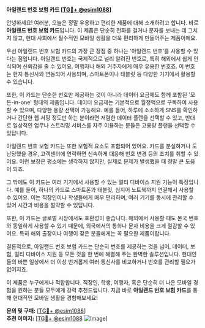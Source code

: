 **아일랜드 번호 보험 카드 [[TG💪+ @esim1088](https://t.me/s/esim1088)]**

안녕하세요! 여러분, 오늘은 정말 유용하고 편리한 제품에 대해 소개하려고 합니다. 바로 **아일랜드 번호 보험 카드**입니다. 이 제품은 단순히 전화를 걸거나 문자를 보내는 데 그치지 않고, 현대 사회에서 필수적인 모바일 생활을 더욱 편리하게 만들어주는 제품이에요.

우선 아일랜드 번호 보험 카드의 가장 큰 장점 중 하나는 '아일랜드 번호'를 사용할 수 있다는 점입니다. 아일랜드 번호는 국제적으로 널리 알려진 번호로, 특히 해외에서 쉽게 인식되며 신뢰감을 줄 수 있어요. 여행자나 해외 거주자에게 매우 유용한 번호죠. 이 번호는 현지 통신사와 연동되어 사용되며, 스마트폰이나 태블릿 등 다양한 기기에서 활용할 수 있습니다.

또한, 이 카드는 단순한 번호만 제공하는 것이 아니라 데이터 요금제도 함께 포함된 '모든-in-one' 형태의 제품입니다. 데이터 요금제는 기본적으로 월정액으로 구독하여 사용할 수 있으며, 다양한 용량 선택이 가능해요. 예를 들어, 하루에 소소하게 SNS를 확인하거나 간단한 웹 서핑 정도만 하는 분이라면 저렴한 데이터 플랜을 선택할 수 있고, 반대로 일상적인 업무나 스트리밍 서비스를 자주 이용하는 분들은 고용량 플랜을 선택할 수 있답니다.

아일랜드 번호 보험 카드는 또한 보험적 요소도 포함되어 있어요. 카드를 분실하거나 도난당했을 경우, 고객센터에 연락하면 신속하게 대응해 번호 변경 등의 조치를 취할 수 있어요. 이런 보장은 평소에는 생각하지 않지만, 실제로 문제가 발생했을 때 정말 큰 도움이 되죠.

그 밖에도 이 카드는 여러 기기에서 사용할 수 있는 멀티 디바이스 지원 기능이 특징입니다. 예를 들어, 하나의 카드로 스마트폰과 태블릿, 심지어 노트북까지 연결해서 사용할 수 있어요. 이는 직장인이나 학생들에게 매우 편리하며, 여러 기기를 동시에 관리할 수 있어 시간과 비용을 절약할 수 있답니다.

또한, 이 카드는 글로벌 시장에서도 호환성이 좋습니다. 해외에서 사용할 때도 본국 번호와 동일하게 사용할 수 있기 때문에, 외국에서의 통화나 문자 비용을 크게 절감할 수 있어요. 특히 해외 출장이나 여행이 잦은 분들에게는 꼭 필요한 제품이랍니다.

결론적으로, 아일랜드 번호 보험 카드는 단순히 번호를 제공하는 것을 넘어, 데이터, 보험, 멀티 디바이스 지원 등 모든 것을 한 번에 해결해 주는 완벽한 솔루션입니다. 현대인들의 바쁜 일상에서 더 이상 번거롭게 여러 통신사를 비교하거나 번호를 관리할 필요가 없어지죠.

이 제품은 누구에게나 적합합니다. 직장인, 학생, 여행자, 혹은 단순히 더 나은 모바일 경험을 원하는 분들 모두에게 강력 추천드립니다. 지금 바로 **아일랜드 번호 보험 카드**를 통해 현대적인 모바일 생활을 경험해보세요!

**문의 및 구매:** [[TG💪+ @esim1088](https://t.me/s/esim1088)]  
**추천 이미지:** [[TG💪+ @esim1088](https://t.me/s/esim1088) ![Image](https://i.postimg.cc/Y0z9fWf4/image.png)]